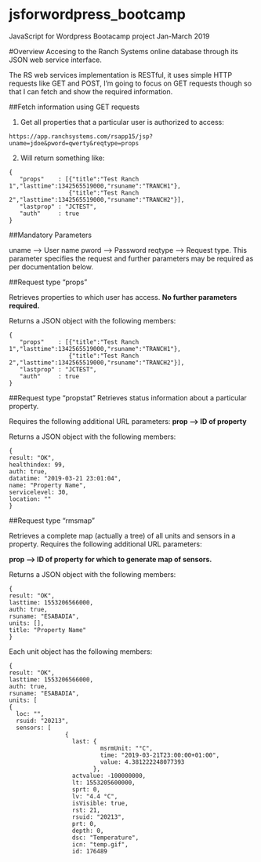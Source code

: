 # jsforwordpress_bootcamp
JavaScript for Wordpress Bootacamp project Jan-March 2019

#Overview
Accesing to the Ranch Systems online database through its JSON web service interface. 

The RS web services implementation is RESTful, it uses simple HTTP requests like GET and POST, I’m going to focus on GET requests though so that I can fetch and show the required information.

##Fetch information using GET requests

1. Get all properties that a particular user is authorized to access:
```
https://app.ranchsystems.com/rsapp15/jsp?uname=jdoe&pword=qwerty&reqtype=props
```

2. Will return something like:

```
{  
   "props"    : [{"title":"Test Ranch 1","lasttime":1342565519000,"rsuname":"TRANCH1"},
                 {"title":"Test Ranch 2","lasttime":1342565519000,"rsuname":"TRANCH2"}],
   "lastprop" : "JCTEST",
   "auth"     : true
}
```

##Mandatory Parameters

uname --> User name
pword --> Password
reqtype --> Request type. This parameter specifies the request and further parameters may be required as per documentation below.

##Request type “props”

Retrieves properties to which user has access.
**No further parameters required.**

Returns a JSON object with the following members:

```
{  
   "props"    : [{"title":"Test Ranch 1","lasttime":1342565519000,"rsuname":"TRANCH1"},
                 {"title":"Test Ranch 2","lasttime":1342565519000,"rsuname":"TRANCH2"}],
   "lastprop" : "JCTEST",
   "auth"     : true
}
```

##Request type “propstat”
Retrieves status information about a particular property.

Requires the following additional URL parameters:
**prop --> ID of property**

Returns a JSON object with the following members:

```
{
result: "OK",
healthindex: 99,
auth: true,
datatime: "2019-03-21 23:01:04",
name: "Property Name",
servicelevel: 30,
location: ""
}
```

##Request type “rmsmap”

Retrieves a complete map (actually a tree) of all units and sensors in a property.
Requires the following additional URL parameters:

**prop --> ID of property for which to generate map of sensors.**

Returns a JSON object with the following members:

```
{
result: "OK",
lasttime: 1553206566000,
auth: true,
rsuname: "ESABADIA",
units: [],
title: "Property Name"
}
```

Each unit object has the following members:

```
{
result: "OK",
lasttime: 1553206566000,
auth: true,
rsuname: "ESABADIA",
units: [
{
  loc: "",
  rsuid: "20213",
  sensors: [
                {
                  last: {
                          msrmUnit: "°C",
                          time: "2019-03-21T23:00:00+01:00",
                          value: 4.381222248077393
                        },
                  actvalue: -100000000,
                  lt: 1553205600000,
                  sprt: 0,
                  lv: "4.4 °C",
                  isVisible: true,
                  rst: 21,
                  rsuid: "20213",
                  prt: 0,
                  depth: 0,
                  dsc: "Temperature",
                  icn: "temp.gif",
                  id: 176489
```